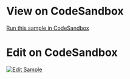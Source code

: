 
# View on CodeSandbox
[Run this sample in CodeSandbox](https://codesandbox.io/embed/github/IgniteUI/igniteui-react-examples/tree/master/samples/data-chart/DataChartValueOverlay?fontsize=14&hidenavigation=1&theme=dark&view=preview)

# Edit on CodeSandbox

<html lang="en" xmlns="http://www.w3.org/1999/xhtml">
    <body>
        <a target="_blank" href="https://codesandbox.io/s/github/IgniteUI/igniteui-react-examples/tree/master/samples/data-chart/DataChartValueOverlay?fontsize=14&hidenavigation=1&theme=dark&view=preview">
            <img alt="Edit Sample" src="https://codesandbox.io/static/img/play-codesandbox.svg"/>
        </a>
    </body>
</html>
